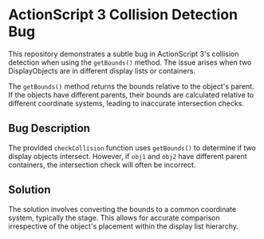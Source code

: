 # ActionScript 3 Collision Detection Bug

This repository demonstrates a subtle bug in ActionScript 3's collision detection when using the `getBounds()` method. The issue arises when two DisplayObjects are in different display lists or containers.

The `getBounds()` method returns the bounds relative to the object's parent. If the objects have different parents, their bounds are calculated relative to different coordinate systems, leading to inaccurate intersection checks.

## Bug Description

The provided `checkCollision` function uses `getBounds()` to determine if two display objects intersect.  However, if `obj1` and `obj2` have different parent containers, the intersection check will often be incorrect. 

## Solution

The solution involves converting the bounds to a common coordinate system, typically the stage.  This allows for accurate comparison irrespective of the object's placement within the display list hierarchy.
